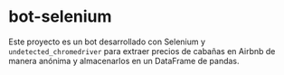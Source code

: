 # bot-selenium
Este proyecto es un bot desarrollado con Selenium y `undetected_chromedriver` para extraer precios de cabañas en Airbnb de manera anónima y almacenarlos en un DataFrame de pandas.
